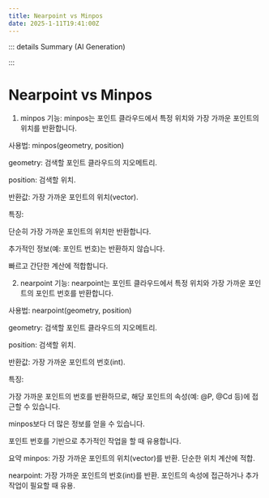 ```yaml
---
title: Nearpoint vs Minpos
date: 2025-1-11T19:41:00Z
---
```

::: details Summary (AI Generation)
<!-- DESC SEP --> 

<!-- AI Summerized -->
<!-- DESC SEP -->
:::


# Nearpoint vs Minpos

1. minpos
기능: minpos는 포인트 클라우드에서 특정 위치와 가장 가까운 포인트의 위치를 반환합니다.

사용법: minpos(geometry, position)

geometry: 검색할 포인트 클라우드의 지오메트리.

position: 검색할 위치.

반환값: 가장 가까운 포인트의 위치(vector).

특징:

단순히 가장 가까운 포인트의 위치만 반환합니다.

추가적인 정보(예: 포인트 번호)는 반환하지 않습니다.

빠르고 간단한 계산에 적합합니다.

2. nearpoint
기능: nearpoint는 포인트 클라우드에서 특정 위치와 가장 가까운 포인트의 포인트 번호를 반환합니다.

사용법: nearpoint(geometry, position)

geometry: 검색할 포인트 클라우드의 지오메트리.

position: 검색할 위치.

반환값: 가장 가까운 포인트의 번호(int).

특징:

가장 가까운 포인트의 번호를 반환하므로, 해당 포인트의 속성(예: @P, @Cd 등)에 접근할 수 있습니다.

minpos보다 더 많은 정보를 얻을 수 있습니다.

포인트 번호를 기반으로 추가적인 작업을 할 때 유용합니다.

요약
minpos: 가장 가까운 포인트의 위치(vector)를 반환. 단순한 위치 계산에 적합.

nearpoint: 가장 가까운 포인트의 번호(int)를 반환. 포인트의 속성에 접근하거나 추가 작업이 필요할 때 유용.